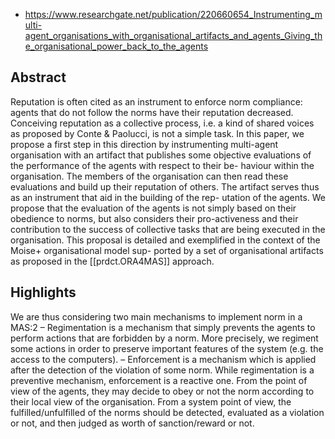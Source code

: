 
- https://www.researchgate.net/publication/220660654_Instrumenting_multi-agent_organisations_with_organisational_artifacts_and_agents_Giving_the_organisational_power_back_to_the_agents

## Abstract

Reputation is often cited as an instrument to enforce norm compliance: agents that do not follow the norms have their reputation decreased. Conceiving reputation as a collective process, i.e. a kind of shared voices as proposed by Conte & Paolucci, is not a simple task. In this paper, we propose a first step in this direction by instrumenting multi-agent organisation with an artifact that publishes some objective evaluations of the performance of the agents with respect to their be- haviour within the organisation. The members of the organisation can then read these evaluations and build up their reputation of others. The artifact serves thus as an instrument that aid in the building of the rep- utation of the agents. We propose that the evaluation of the agents is not simply based on their obedience to norms, but also considers their pro-activeness and their contribution to the success of collective tasks that are being executed in the organisation. This proposal is detailed and exemplified in the context of the Moise+ organisational model sup- ported by a set of organisational artifacts as proposed in the [[prdct.ORA4MAS]] approach.

## Highlights

We are thus considering two main mechanisms to implement norm in a MAS:2
  – Regimentation is a mechanism that simply prevents the agents to perform actions that are forbidden by a norm. More precisely, we regiment some actions in order to preserve important features of the system (e.g. the access to the computers).
  – Enforcement is a mechanism which is applied after the detection of the violation of some norm. While regimentation is a preventive mechanism, enforcement is a reactive one. From the point of view of the agents, they may decide to obey or not the norm according to their local view of the organisation. From a system point of view, the fulfilled/unfulfilled of the norms should be detected, evaluated as a violation or not, and then judged as worth of sanction/reward or not.

